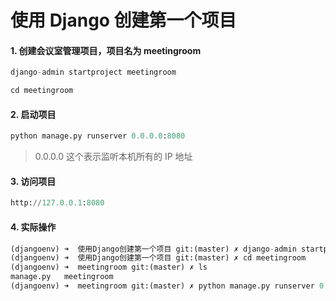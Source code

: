 # 使用 Django 创建第一个项目


#### 1. 创建会议室管理项目，项目名为 meetingroom

```python
django-admin startproject meetingroom

cd meetingroom
```

#### 2. 启动项目

```python
python manage.py runserver 0.0.0.0:8080
```

> 0.0.0.0 这个表示监听本机所有的 IP 地址

#### 3. 访问项目
```python
http://127.0.0.1:8080
```

#### 4. 实际操作
```python
(djangoenv) ➜  使用Django创建第一个项目 git:(master) ✗ django-admin startproject meetingroom
(djangoenv) ➜  使用Django创建第一个项目 git:(master) ✗ cd meetingroom 
(djangoenv) ➜  meetingroom git:(master) ✗ ls
manage.py   meetingroom
(djangoenv) ➜  meetingroom git:(master) ✗ python manage.py runserver 0.0.0.0:8080
```
